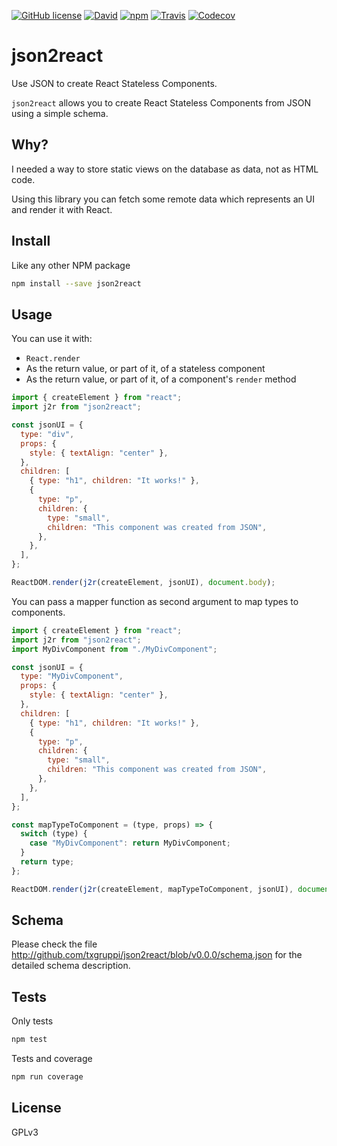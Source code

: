 [![GitHub license](https://img.shields.io/github/license/txgruppi/json2react.svg?style=flat-square)](https://github.com/txgruppi/json2react)
[![David](https://img.shields.io/david/txgruppi/json2react.svg?style=flat-square)](https://github.com/txgruppi/json2react)
[![npm](https://img.shields.io/npm/v/json2react.svg?style=flat-square)](https://www.npmjs.com/package/json2react)
[![Travis](https://img.shields.io/travis/txgruppi/json2react.svg?style=flat-square)](https://travis-ci.org/txgruppi/json2react)
[![Codecov](https://img.shields.io/codecov/c/github/txgruppi/json2react.svg?style=flat-square)](https://codecov.io/github/txgruppi/json2react)

# json2react

Use JSON to create React Stateless Components.

`json2react` allows you to create React Stateless Components from JSON using a simple schema.

## Why?

I needed a way to store static views on the database as data, not as HTML code.

Using this library you can fetch some remote data which represents an UI and render it with React.

## Install

Like any other NPM package

```sh
npm install --save json2react
```

## Usage

You can use it with:

- `React.render`
- As the return value, or part of it, of a stateless component
- As the return value, or part of it, of a component's `render` method

```javascript
import { createElement } from "react";
import j2r from "json2react";

const jsonUI = {
  type: "div",
  props: {
    style: { textAlign: "center" },
  },
  children: [
    { type: "h1", children: "It works!" },
    {
      type: "p",
      children: {
        type: "small",
        children: "This component was created from JSON",
      },
    },
  ],
};

ReactDOM.render(j2r(createElement, jsonUI), document.body);
```

You can pass a mapper function as second argument to map types to components.

```javascript
import { createElement } from "react";
import j2r from "json2react";
import MyDivComponent from "./MyDivComponent";

const jsonUI = {
  type: "MyDivComponent",
  props: {
    style: { textAlign: "center" },
  },
  children: [
    { type: "h1", children: "It works!" },
    {
      type: "p",
      children: {
        type: "small",
        children: "This component was created from JSON",
      },
    },
  ],
};

const mapTypeToComponent = (type, props) => {
  switch (type) {
    case "MyDivComponent": return MyDivComponent;
  }
  return type;
};

ReactDOM.render(j2r(createElement, mapTypeToComponent, jsonUI), document.body);
```

## Schema

Please check the file http://github.com/txgruppi/json2react/blob/v0.0.0/schema.json for the detailed schema description.

## Tests

Only tests

```sh
npm test
```

Tests and coverage

```sh
npm run coverage
```

## License

GPLv3
